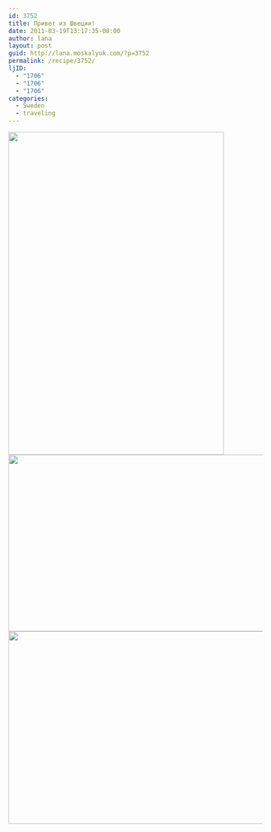 ```yaml
---
id: 3752
title: Привет из Швеции!
date: 2011-03-19T13:17:35-08:00
author: lana
layout: post
guid: http://lana.moskalyuk.com/?p=3752
permalink: /recipe/3752/
ljID:
  - "1706"
  - "1706"
  - "1706"
categories:
  - Sweden
  - traveling
---
```

<img loading="lazy" class="alignnone" title="Sweden" src="http://farm6.static.flickr.com/5018/5540320407_c53a9a4c9c_z.jpg" alt="" width="427" height="640" />

<img loading="lazy" class="alignnone" title="sweden" src="http://farm6.static.flickr.com/5054/5540321087_29d2e35d48_z.jpg" alt="" width="640" height="350" /> 

<img loading="lazy" class="alignnone" title="sweden" src="http://farm6.static.flickr.com/5300/5540323167_cb08b20d72_z.jpg" alt="" width="640" height="382" />
